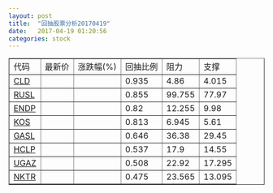```yaml
---
layout: post
title:  "回抽股票分析20170419"
date:   2017-04-19 01:20:56
categories: stock
---
```

<script type="text/javascript">
var stockList = []
stockList.push('gb_cld');
stockList.push('gb_rusl');
stockList.push('gb_endp');
stockList.push('gb_kos');
stockList.push('gb_gasl');
stockList.push('gb_hclp');
stockList.push('gb_ugaz');
stockList.push('gb_nktr');
</script>
<table border="1">
 <tr>
 <td>代码</td>
 <td>最新价</td>
 <td>涨跌幅(%)</td>
 <td>回抽比例</td>
 <td>阻力</td>
 <td>支撑</td>
</tr>
  <tr id="cld">
  <td><a href="http://stock.finance.sina.com.cn/usstock/quotes/CLD.html" target="_blank">CLD</a></td><td></td><td></td><td>0.935</td><td>4.86</td><td>4.015</td></tr>
  <tr id="rusl">
  <td><a href="http://stock.finance.sina.com.cn/usstock/quotes/RUSL.html" target="_blank">RUSL</a></td><td></td><td></td><td>0.855</td><td>99.755</td><td>77.97</td></tr>
  <tr id="endp">
  <td><a href="http://stock.finance.sina.com.cn/usstock/quotes/ENDP.html" target="_blank">ENDP</a></td><td></td><td></td><td>0.82</td><td>12.255</td><td>9.98</td></tr>
  <tr id="kos">
  <td><a href="http://stock.finance.sina.com.cn/usstock/quotes/KOS.html" target="_blank">KOS</a></td><td></td><td></td><td>0.813</td><td>6.945</td><td>5.61</td></tr>
  <tr id="gasl">
  <td><a href="http://stock.finance.sina.com.cn/usstock/quotes/GASL.html" target="_blank">GASL</a></td><td></td><td></td><td>0.646</td><td>36.38</td><td>29.45</td></tr>
  <tr id="hclp">
  <td><a href="http://stock.finance.sina.com.cn/usstock/quotes/HCLP.html" target="_blank">HCLP</a></td><td></td><td></td><td>0.537</td><td>17.9</td><td>14.55</td></tr>
  <tr id="ugaz">
  <td><a href="http://stock.finance.sina.com.cn/usstock/quotes/UGAZ.html" target="_blank">UGAZ</a></td><td></td><td></td><td>0.508</td><td>22.92</td><td>17.295</td></tr>
  <tr id="nktr">
  <td><a href="http://stock.finance.sina.com.cn/usstock/quotes/NKTR.html" target="_blank">NKTR</a></td><td></td><td></td><td>0.475</td><td>23.565</td><td>13.095</td></tr>
</table>
